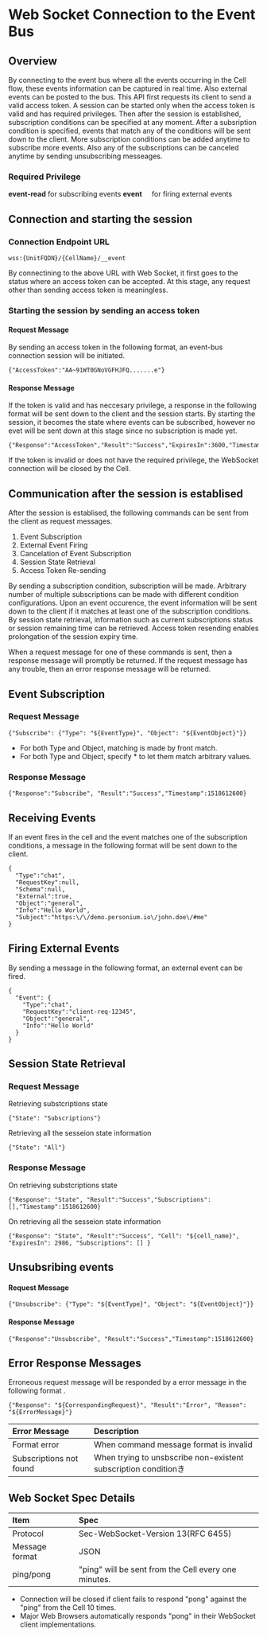 # Web Socket Connection to the Event Bus

## Overview

By connecting to the event bus where all the events occurring in the Cell flow, these events information can be captured in real time. Also external events can be posted to the bus.
This API first requests its client to send a valid access token. A session can be started only when the access token is valid and has required privileges. Then after the session is established, subscription conditions can be specified at any moment. After a subsription condition is specified, events that match any of the conditions will be sent down to the client. More subscription conditions can be added anytime to subscribe more events. Also any of the subscriptions can be canceled anytime by sending  unsubscribing messeages.

### Required Privilege 

 **event-read** for subscribing events
 **event**      for firing external events

## Connection and starting the session

### Connection Endpoint URL

    wss:{UnitFQDN}/{CellName}/__event

By connectining to the above URL with Web Socket, it first goes to the status where an access token can be accepted.
At this stage, any request other than sending access token is meaningless.

### Starting the session by sending an access token

#### Request Message

By sending an access token in the following format, an event-bus connection session will be initiated.

    {"AccessToken":"AA~91WT0GNoVGFHJFQ.......e"}

#### Response Message

If the token is valid and has neccesary privilege, a response in the following format will be sent down to the client and the session starts. By starting the session, it becomes the state where events can be subscribed, however no evet will be sent down at this stage since no subscription is made yet.

    {"Response":"AccessToken","Result":"Success","ExpiresIn":3600,"Timestamp":1518612600}

If the token is invalid or does not have the required privilege, the WebSocket connection will be closed by the Cell.

## Communication after the session is establised

After the session is establised, the following commands can be sent from the client as request messages.

1. Event Subscription
1. External Event Firing
1. Cancelation of Event Subscription
1. Session State Retrieval
1. Access Token Re-sending

By sending a subscription condition, subscription will be made. Arbitrary number of multiple subscriptions can be made with different condition configurations. Upon an event occurence, the event information will be sent down to the client if it matches at least one of the subscription conditions. By session state retrieval, information such as current subscriptions status or session remaining time can be retrieved. Access token resending enables prolongation of the session expiry time.

When a request message for one of these commands is sent, then a response message will promptly be returned.
If the request message has any trouble, then an error response message will be returned.

## Event Subscription

### Request Message

    {"Subscribe": {"Type": "${EventType}", "Object": "${EventObject}"}}

* For both Type and Object, matching is made by front match.
* For both Type and Object, specify * to let them match arbitrary values.

### Response Message

    {"Response":"Subscribe", "Result":"Success","Timestamp":1518612600}


## Receiving Events

If an event fires in the cell and the event matches one of the subscription conditions, a message in the following format will be sent down to the client.  


    {
      "Type":"chat", 
      "RequestKey":null,
      "Schema":null,
      "External":true,
      "Object":"general",
      "Info":"Hello World", 
      "Subject":"https:\/\/demo.personium.io\/john.doe\/#me"
    }

## Firing External Events

By sending a message in the following format, an external event can be fired.

    {
      "Event": {
        "Type":"chat", 
        "RequestKey":"client-req-12345",
        "Object":"general",
        "Info":"Hello World" 
      }
    }



## Session State Retrieval

### Request Message

Retrieving substcriptions state

    {"State": "Subscriptions"}

Retrieving all the sesseion state information 

    {"State": "All"}

### Response Message

On retrieving substcriptions state

    {"Response": "State", "Result":"Success","Subscriptions": [],"Timestamp":1518612600}

On retrieving all the sesseion state information 

    {"Response": "State", "Result":"Success", "Cell": "${cell_name}", "ExpiresIn": 2986, "Subscriptions": [] }


## Unsubsribing events

#### Request Message

    {"Unsubscribe": {"Type": "${EventType}", "Object": "${EventObject}"}}

#### Response Message

    {"Response":"Unsubscribe", "Result":"Success","Timestamp":1518612600}

## Error Response Messages

Erroneous request message will be responded by a error message in the following format .

    {"Response": "${CorrespondingRequest}", "Result":"Error", "Reason": "${ErrorMessage}"}


|Error Message|Description|
|:--|:--|
|Format error|When command message format is invalid|
|Subscriptions not found|When trying to unsbscribe non-existent subscription conditionき|


## Web Socket Spec Details

|Item|Spec|
|:--|:--|
|Protocol|Sec-WebSocket-Version 13(RFC 6455)|
|Message format|JSON|
|ping/pong|"ping" will be sent from the Cell every one minutes.|

* Connection will be closed if client fails to respond "pong" against the "ping" from the Cell 10 times.
* Major Web Browsers automatically responds "pong" in their WebSocket client implementations. 

